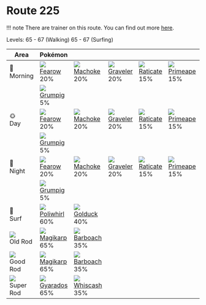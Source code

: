 # Route 225

!!! note
    There are trainer on this route. You can find out more [here](../../trainer_pokemon/route_225/).

Levels: 65 - 67 (Walking) 65 - 67 (Surfing)

Area                         | Pokémon                          | &nbsp;                           | &nbsp;                           | &nbsp;                           | &nbsp;                           | &nbsp;
---                          | ---                              | ---                              | ---                              | ---                              | ---                              | ---
🌅<br>Morning                 | ![][022]<br> [Fearow]<br> 20%   | ![][067]<br> [Machoke]<br> 20%  | ![][075]<br> [Graveler]<br> 20% | ![][020]<br> [Raticate]<br> 15% | ![][057]<br> [Primeape]<br> 15% | ![][297]<br> [Hariyama]<br> 5%
&nbsp;                       | ![][326]<br> [Grumpig]<br> 5%
🌞<br>Day                     | ![][022]<br> [Fearow]<br> 20%   | ![][067]<br> [Machoke]<br> 20%  | ![][075]<br> [Graveler]<br> 20% | ![][020]<br> [Raticate]<br> 15% | ![][057]<br> [Primeape]<br> 15% | ![][297]<br> [Hariyama]<br> 5%
&nbsp;                       | ![][326]<br> [Grumpig]<br> 5%
🌙<br>Night                   | ![][022]<br> [Fearow]<br> 20%   | ![][067]<br> [Machoke]<br> 20%  | ![][075]<br> [Graveler]<br> 20% | ![][020]<br> [Raticate]<br> 15% | ![][057]<br> [Primeape]<br> 15% | ![][297]<br> [Hariyama]<br> 5%
&nbsp;                       | ![][326]<br> [Grumpig]<br> 5%
🌊<br> Surf                   | ![][061]<br> [Poliwhirl]<br> 60%| ![][055]<br> [Golduck]<br> 40%
![][old-rod]<br> Old Rod     | ![][129]<br> [Magikarp]<br> 65% | ![][339]<br> [Barboach]<br> 35%
![][good-rod]<br> Good Rod   | ![][129]<br> [Magikarp]<br> 65% | ![][339]<br> [Barboach]<br> 35%
![][super-rod]<br> Super Rod | ![][130]<br> [Gyarados]<br> 65% | ![][340]<br> [Whiscash]<br> 35%


[Raticate]: ../../pokemon_changes/020/
[Fearow]: ../../pokemon_changes/022/
[Golduck]: ../../pokemon_changes/055/
[Primeape]: ../../pokemon_changes/057/
[Poliwhirl]: ../../pokemon_changes/061/
[Machoke]: ../../pokemon_changes/067/
[Graveler]: ../../pokemon_changes/075/
[Magikarp]: ../../pokemon_changes/129/
[Gyarados]: ../../pokemon_changes/130/
[Hariyama]: ../../pokemon_changes/297/
[Grumpig]: ../../pokemon_changes/326/
[Barboach]: ../../pokemon_changes/339/
[Whiscash]: ../../pokemon_changes/340/
[good-rod]: ../img/items/good-rod.png
[old-rod]: ../img/items/old-rod.png
[super-rod]: ../img/items/super-rod.png
[020]: ../img/pokemon/020.png
[022]: ../img/pokemon/022.png
[055]: ../img/pokemon/055.png
[057]: ../img/pokemon/057.png
[061]: ../img/pokemon/061.png
[067]: ../img/pokemon/067.png
[075]: ../img/pokemon/075.png
[129]: ../img/pokemon/129.png
[130]: ../img/pokemon/130.png
[297]: ../img/pokemon/297.png
[326]: ../img/pokemon/326.png
[339]: ../img/pokemon/339.png
[340]: ../img/pokemon/340.png
